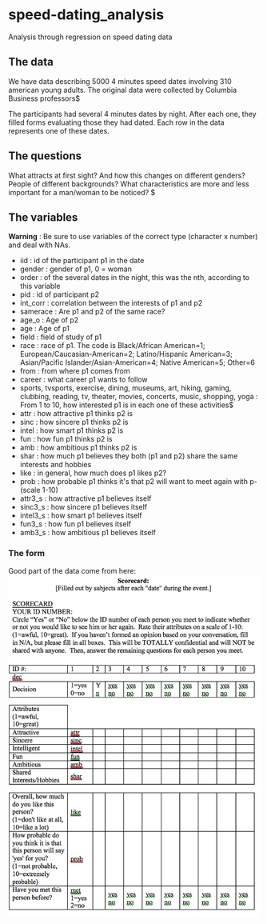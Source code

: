 # speed-dating_analysis
Analysis through regression on speed dating data 

## The data
We have data describing 5000 4 minutes speed dates involving 310 american young adults. The original data were collected by Columbia Business professors$

The participants had several 4 minutes dates by night. After each one, they filled forms evaluating those they had dated. Each row in the data represents one of these dates.

## The questions
What attracts at first sight? And how this changes on different genders? People of different backgrounds? What characteristics are more and less important for a man/woman to be noticed? $

## The variables

**Warning** : Be sure to use variables of the correct type (character x number) and deal with NAs.

- iid : id of the participant p1 in the date
- gender : gender of p1, 0 = woman
- order : of the several dates in the night, this was the nth, according to this variable
- pid : id of participant p2
- int_corr : correlation between the interests of p1 and p2
- samerace : Are p1 and p2 of the same race?
- age_o : Age of p2
- age : Age of p1
- field : field of study of p1
- race : race of p1. The code is Black/African American=1; European/Caucasian-American=2; Latino/Hispanic American=3; Asian/Pacific Islander/Asian-American=4; Native American=5; Other=6
- from : from where p1 comes from
- career : what career p1 wants to follow
- sports, tvsports, exercise, dining, museums, art, hiking, gaming, clubbing, reading, tv, theater, movies, concerts, music, shopping, yoga : From 1 to 10, how interested p1 is in each one of these activities$
- attr : how attractive p1 thinks p2 is
- sinc : how sincere  p1 thinks p2 is
- intel : how smart p1 thinks p2 is
- fun : how fun p1 thinks p2 is
- amb : how ambitious p1 thinks p2 is
- shar : how much p1 believes they both (p1 and p2) share the same interests and hobbies
- like : in general, how much does p1 likes p2?
- prob : how probable p1 thinks it's that p2 will want to meet again with p- (scale 1-10)
- attr3_s : how attractive p1 believes itself
- sinc3_s : how sincere p1 believes itself
- intel3_s : how smart p1 believes itself
- fun3_s : how fun p1 believes itself
- amb3_s : how ambitious p1 believes itself

### The form

Good part of the data come from here:
![formulário preenchido pelos usuários](data/form.png "O formulário")


